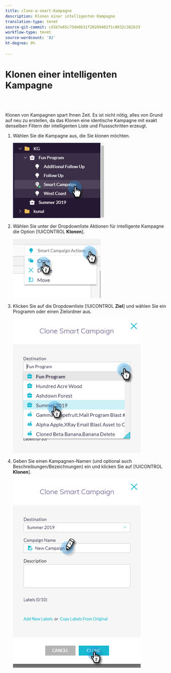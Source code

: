 ```yaml
---
title: clone-a-smart-Kampagne
description: Klonen einer intelligenten Kampagne
translation-type: tm+mt
source-git-commit: cd1b7e65c73de0b31f20289402f1c0832c382b33
workflow-type: tm+mt
source-wordcount: '82'
ht-degree: 0%

---
```



# Klonen einer intelligenten Kampagne

<br> 

Klonen von Kampagnen spart Ihnen Zeit. Es ist nicht nötig, alles von Grund auf neu zu erstellen, da das Klonen eine identische Kampagne mit exakt denselben Filtern der intelligenten Liste und Flussschritten erzeugt.

1. Wählen Sie die Kampagne aus, die Sie klonen möchten.

   ![Bild eins](/help/sky/assets/smart-campaigns/clone-a-smart-campaign/clone-a-smart-campaign-1.png)

1. Wählen Sie unter der Dropdownliste Aktionen für intelligente Kampagne die Option [!UICONTROL **Klonen**].

   ![Bild zwei](/help/sky/assets/smart-campaigns/clone-a-smart-campaign/clone-a-smart-campaign-2.png)

1. Klicken Sie auf die Dropdownliste [!UICONTROL **Ziel**] und wählen Sie ein Programm oder einen Zielordner aus.

   ![Bild drei](/help/sky/assets/smart-campaigns/clone-a-smart-campaign/clone-a-smart-campaign-3.png)

1. Geben Sie einen Kampagnen-Namen (und optional auch Beschreibungen/Bezeichnungen) ein und klicken Sie auf [!UICONTROL **Klonen**].

   ![Bild vier](/help/sky/assets/smart-campaigns/clone-a-smart-campaign/clone-a-smart-campaign-4.png)
